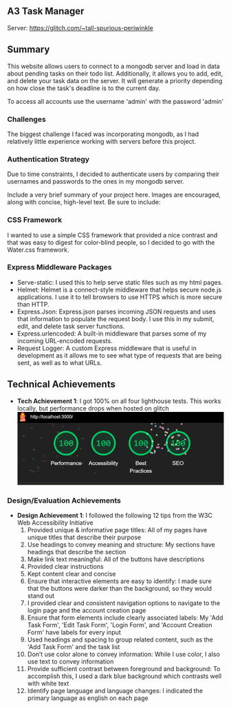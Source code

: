 ## A3 Task Manager

Server: https://glitch.com/~tall-spurious-periwinkle

## Summary
This website allows users to connect to a mongodb server and load in data about pending tasks on their todo list. Additionally, it allows you to add, edit, and delete your task data on the server. It will generate a priority depending on how close the task's deadline is to the current day.

To access all accounts use the username 'admin' with the password 'admin'

### Challenges
The biggest challenge I faced was incorporating mongodb, as I had relatively little experience working with servers before this project.

### Authentication Strategy
Due to time constraints, I decided to authenticate users by comparing their usernames and passwords to the ones in my mongodb server.

Include a very brief summary of your project here. Images are encouraged, along with concise, high-level text. Be sure to include:

### CSS Framework
I wanted to use a simple CSS framework that provided a nice contrast and that was easy to digest for color-blind people, so I decided to go with the Water.css framework.

### Express Middleware Packages
- Serve-static: I used this to help serve static files such as my html pages.
- Helmet: Helmet is a connect-style middleware that helps secure node.js applications. I use it to tell browsers to use HTTPS which is more secure than HTTP.
- Express.Json: Express.json parses incoming JSON requests and uses that information to populate the request body. I use this in my submit, edit, and delete task server functions.
- Express.urlencoded: A built-in middleware that parses some of my incoming URL-encoded requests.
- Request Logger: A custom Express middleware that is useful in development as it allows me to see what type of requests that are being sent, as well as to what URLs.

## Technical Achievements
- **Tech Achievement 1**: I got 100% on all four lighthouse tests. This works locally, but performance drops when hosted on glitch
![img.png](img.png)

### Design/Evaluation Achievements
- **Design Achievement 1**: I followed the following 12 tips from the W3C Web Accessibility Initiative
  1. Provided unique & informative page titles: All of my pages have unique titles that describe their purpose
  2. Use headings to convey meaning and structure: My sections have headings that describe the section
  3. Make link text meaningful: All of the buttons have descriptions
  4. Provided clear instructions
  5. Kept content clear and concise
  6. Ensure that interactive elements are easy to identify: I made sure that the buttons were darker than the background, so they would stand out
  7. I provided clear and consistent navigation options to navigate to the login page and the account creation page
  8. Ensure that form elements include clearly associated labels: My 'Add Task Form', 'Edit Task Form', 'Login Form', and 'Account Creation Form' have labels for every input
  9. Used headings and spacing to group related content, such as the 'Add Task Form' and the task list
  10. Don’t use color alone to convey information: While I use color, I also use text to convey information 
  11. Provide sufficient contrast between foreground and background: To accomplish this, I used a dark blue background which contrasts well with white text
  12. Identify page language and language changes: I indicated the primary language as english on each page
